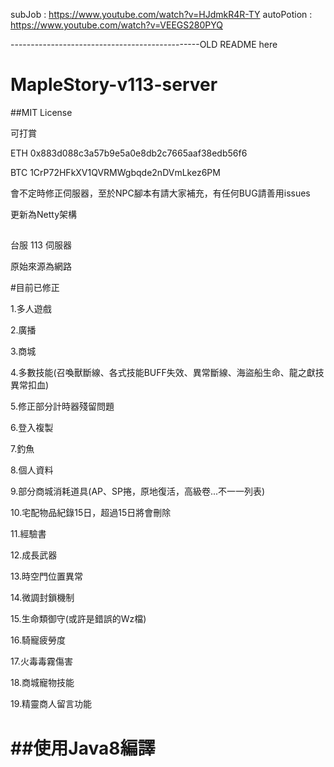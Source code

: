 subJob : https://www.youtube.com/watch?v=HJdmkR4R-TY
autoPotion : https://www.youtube.com/watch?v=VEEGS280PYQ


-----------------------------------------------OLD README here
# MapleStory-v113-server

##MIT License

可打賞

ETH 0x883d088c3a57b9e5a0e8db2c7665aaf38edb56f6


BTC 1CrP72HFkXV1QVRMWgbqde2nDVmLkez6PM

會不定時修正伺服器，至於NPC腳本有請大家補充，有任何BUG請善用issues

更新為Netty架構

##
台服 113 伺服器

原始來源為網路

#目前已修正

1.多人遊戲

2.廣播

3.商城

4.多數技能(召喚獸斷線、各式技能BUFF失效、異常斷線、海盜船生命、龍之獻技異常扣血)

5.修正部分計時器殘留問題

6.登入複製

7.釣魚

8.個人資料

9.部分商城消耗道具(AP、SP捲，原地復活，高級卷...不一一列表)

10.宅配物品紀錄15日，超過15日將會刪除

11.經驗書

12.成長武器

13.時空門位置異常

14.微調封鎖機制

15.生命類御守(或許是錯誤的Wz檔)

16.騎寵疲勞度

17.火毒毒霧傷害

18.商城寵物技能

19.精靈商人留言功能


##使用Java8編譯
=======
